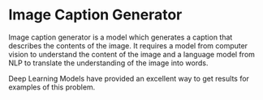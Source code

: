 # Image Caption Generator

Image caption generator is a model which generates a caption that describes the contents of the image. It requires a model from computer vision to understand the content of the image and a language model from NLP to translate the understanding of the image into words.

Deep Learning Models have provided an excellent way to get results for examples of this problem.